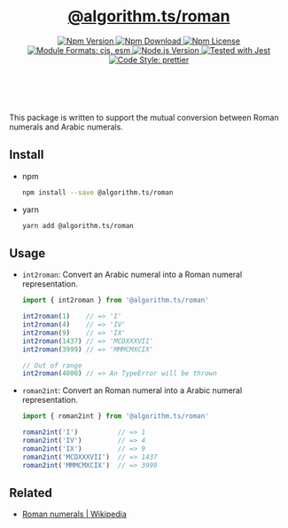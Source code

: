 <header>
  <h1 align="center">
    <a href="https://github.com/guanghechen/algorithm.ts/tree/release-3.x.x/packages/roman#readme">@algorithm.ts/roman</a>
  </h1>
  <div align="center">
    <a href="https://www.npmjs.com/package/@algorithm.ts/roman">
      <img
        alt="Npm Version"
        src="https://img.shields.io/npm/v/@algorithm.ts/roman.svg"
      />
    </a>
    <a href="https://www.npmjs.com/package/@algorithm.ts/roman">
      <img
        alt="Npm Download"
        src="https://img.shields.io/npm/dm/@algorithm.ts/roman.svg"
      />
    </a>
    <a href="https://www.npmjs.com/package/@algorithm.ts/roman">
      <img
        alt="Npm License"
        src="https://img.shields.io/npm/l/@algorithm.ts/roman.svg"
      />
    </a>
    <a href="#install">
      <img
        alt="Module Formats: cjs, esm"
        src="https://img.shields.io/badge/module_formats-cjs%2C%20esm-green.svg"
      />
    </a>
    <a href="https://github.com/nodejs/node">
      <img
        alt="Node.js Version"
        src="https://img.shields.io/node/v/@algorithm.ts/roman"
      />
    </a>
    <a href="https://github.com/facebook/jest">
      <img
        alt="Tested with Jest"
        src="https://img.shields.io/badge/tested_with-jest-9c465e.svg"
      />
    </a>
    <a href="https://github.com/prettier/prettier">
      <img
        alt="Code Style: prettier"
        src="https://img.shields.io/badge/code_style-prettier-ff69b4.svg?style=flat-square"
      />
    </a>
  </div>
</header>
<br/>


This package is written to support the mutual conversion between Roman numerals and Arabic numerals.


## Install

* npm

  ```bash
  npm install --save @algorithm.ts/roman
  ```

* yarn

  ```bash
  yarn add @algorithm.ts/roman
  ```


## Usage

* `int2roman`: Convert an Arabic numeral into a Roman numeral representation.

  ```typescript
  import { int2roman } from '@algorithm.ts/roman'

  int2roman(1)    // => 'I'
  int2roman(4)    // => 'IV'
  int2roman(9)    // => 'IX'
  int2roman(1437) // => 'MCDXXXVII'
  int2roman(3999) // => 'MMMCMXCIX'

  // Out of range
  int2roman(4000) // => An TypeError will be thrown
  ```

* `roman2int`: Convert an Roman numeral into a Arabic numeral representation.

  ```typescript
  import { roman2int } from '@algorithm.ts/roman'

  roman2int('I')          // => 1
  roman2int('IV')         // => 4
  roman2int('IX')         // => 9
  roman2int('MCDXXXVII')  // => 1437
  roman2int('MMMCMXCIX')  // => 3999
  ```


## Related

* [Roman numerals | Wikipedia](https://en.wikipedia.org/wiki/Roman_numerals)


[homepage]: https://github.com/guanghechen/algorithm.ts/tree/release-3.x.x/packages/roman#readme
